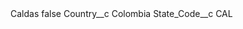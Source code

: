 <?xml version="1.0" encoding="UTF-8"?>
<CustomMetadata xmlns="http://soap.sforce.com/2006/04/metadata" xmlns:xsi="http://www.w3.org/2001/XMLSchema-instance" xmlns:xsd="http://www.w3.org/2001/XMLSchema">
    <label>Caldas</label>
    <protected>false</protected>
    <values>
        <field>Country__c</field>
        <value xsi:type="xsd:string">Colombia</value>
    </values>
    <values>
        <field>State_Code__c</field>
        <value xsi:type="xsd:string">CAL</value>
    </values>
</CustomMetadata>
